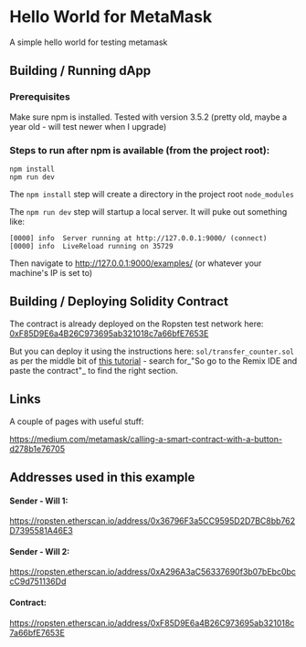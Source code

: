 # Hello World for MetaMask

A simple hello world for testing metamask

## Building / Running dApp

### Prerequisites

Make sure npm is installed. Tested with version 3.5.2 (pretty old, maybe a year old - will test newer when I upgrade)

### Steps to run after npm is available (from the project root):

```
npm install
npm run dev
```

The `npm install` step will create a directory in the project root `node_modules`

The `npm run dev` step will startup a local server. It will puke out something like:

```
[0000] info  Server running at http://127.0.0.1:9000/ (connect)
[0000] info  LiveReload running on 35729
```

Then navigate to http://127.0.0.1:9000/examples/ (or whatever your machine's IP is set to)

## Building / Deploying Solidity Contract

The contract is already deployed on the Ropsten test network here: [0xF85D9E6a4B26C973695ab321018c7a66bfE7653E](https://ropsten.etherscan.io/address/0xF85D9E6a4B26C973695ab321018c7a66bfE7653E)

But you can deploy it using the instructions here: `sol/transfer_counter.sol` as per the middle bit of [this tutorial](https://medium.com/@merunasgrincalaitis/the-ultimate-end-to-end-tutorial-to-create-and-deploy-a-fully-descentralized-dapp-in-ethereum-18f0cf6d7e0e) - search for_"So go to the Remix IDE and paste the contract"_ to find the right section.

## Links

A couple of pages with useful stuff:

https://medium.com/metamask/calling-a-smart-contract-with-a-button-d278b1e76705

## Addresses used in this example

#### Sender - Will 1:
https://ropsten.etherscan.io/address/0x36796F3a5CC9595D2D7BC8bb762D7395581A46E3

#### Sender - Will 2:
https://ropsten.etherscan.io/address/0xA296A3aC56337690f3b07bEbc0bccC9d751136Dd

#### Contract:
https://ropsten.etherscan.io/address/0xF85D9E6a4B26C973695ab321018c7a66bfE7653E
